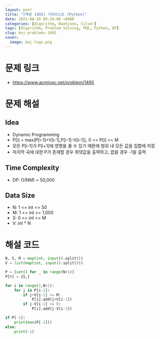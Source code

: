 ```yaml
---
layout: post
title: "[백준 1495] 기타리스트 (Python)"
date: 2022-08-10 09:26:00 +0900
categories: [Algorithm, Baekjoon, Silver]
tags: [Algorithm, Problem Solving, 백준, Python, DP]
slug: boj-problems-1495
cover:
  image: boj-logo.png
---
```


# 문제 링크
- https://www.acmicpc.net/problem/1495

# 문제 해설

## Idea
- Dynamic Programming
- P[i] = max(P[i-1]+V[i-1],P[i-1]-V[i-1]), 0 <= P[i] <= M
- 모든 P[i-1]가 P[i+1]에 영향을 줄 수 있기 때문에 범위 내 모든 값을 집합에 저장
- 마지막 곡에 대한 P가 존재할 경우 최댓값을 출력하고, 없을 경우 -1을 출력

## Time Complexity
- DP: O(NM) = 50,000

## Data Size
- N: 1 <= int <= 50
- M: 1 <= int <= 1,000
- S: 0 <= int <= M
- V: int * N

# 해설 코드

```python
N, S, M = map(int, input().split())
V = list(map(int, input().split()))

P = [set() for _ in range(N+1)]
P[0] = {S,}

for i in range(1,N+1):
    for j in P[i-1]:
        if j+V[i-1] <= M:
            P[i].add(j+V[i-1])
        if j-V[i-1] >= 0:
            P[i].add(j-V[i-1])

if P[-1]:
    print(max(P[-1]))
else:
    print(-1)
```